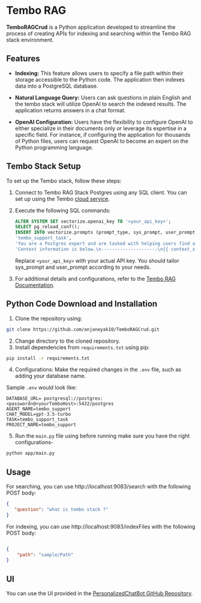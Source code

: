 # Tembo RAG 

**TemboRAGCrud** is a Python application developed to streamline the process of creating APIs for indexing and searching within the Tembo RAG stack environment.

## Features
- **Indexing:** This feature allows users to specify a file path within their storage accessible to the Python code. The application then indexes data into a PostgreSQL database.
  
- **Natural Language Query:** Users can ask questions in plain English and the tembo stack will utilize OpenAI to search the indexed results. The application returns answers in a chat format.
  
- **OpenAI Configuration:** Users have the flexibility to configure OpenAI to either specialize in their documents only or leverage its expertise in a specific field. For instance, if configuring the application for thousands of Python files, users can request OpenAI to become an expert on the Python programming language.



## Tembo Stack Setup

To set up the Tembo stack, follow these steps:

1. Connect to Tembo RAG Stack Postgres using any SQL client. You can set up using the Tembo [cloud service](https://cloud.tembo.io/).
2. Execute the following SQL commands:
    ```sql
    ALTER SYSTEM SET vectorize.openai_key TO '<your_api_key>';
    SELECT pg_reload_conf();
    INSERT INTO vectorize.prompts (prompt_type, sys_prompt, user_prompt) VALUES (
    'tembo_support_task',
    'You are a Postgres expert and are tasked with helping users find answers in Tembo documentation. You should prioritize answering questions using the provided context, but can draw from your expert Postgres experience where documentation is lacking. Avoid statements like "based on the documentation..."',
    'Context information is below.\n---------------------\n{{ context_str }}\n---------------------\nGiven the Tembo documentation information and your expert Postgres knowledge, answer the question.\n Question: {{ query_str }}\nAnswer:');
    ```

    Replace `<your_api_key>` with your actual API key. You should tailor sys_prompt and user_prompt according to your needs.
3. For additional details and configurations, refer to the [Tembo RAG Documentation](https://tembo.io/docs/product/stacks/ai/rag).

## Python Code Download and Installation

1. Clone the repository using:
```bash
git clone https://github.com/anjaneyak10/TemboRAGCrud.git
 ```
2. Change directory to the cloned repository.
3. Install dependencies from `requirements.txt` using pip:
 ```bash
 pip install -r requirements.txt
 ```
4. Configurations:
Make the required changes in the `.env` file, such as adding your database name.

Sample `.env` would look like:
```env
DATABASE_URL= postgresql://postgres:<password>@<yourTemboHost>:5432/postgres
AGENT_NAME=tembo_support
CHAT_MODEL=gpt-3.5-turbo
TASK=tembo_support_task
PROJECT_NAME=tembo_support
```
5. Run the `main.py` file using before running make sure you have the right configurations-
 ```bash
 python app/main.py
 ```

## Usage
For searching, you can use http://localhost:9083/search with the following POST body:
 ```json
{
    "question": "what is tembo stack ?"
}
```
For indexing, you can use http://localhost:9083/indexFiles with the following POST body:
```json

{
    "path": "sample/Path"
}
```
## UI
You can use the UI provided in the [PersonalizedChatBot GitHub Repository](https://github.com/anjaneyak10/PersonalizedChatBot).
